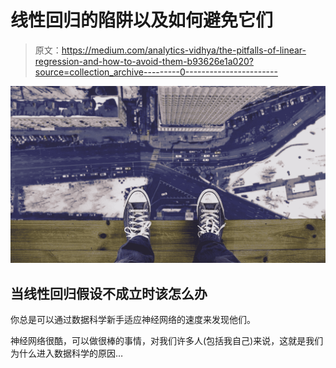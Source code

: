 # 线性回归的陷阱以及如何避免它们

> 原文：<https://medium.com/analytics-vidhya/the-pitfalls-of-linear-regression-and-how-to-avoid-them-b93626e1a020?source=collection_archive---------0----------------------->

![](img/eef40733257a055070b34f6f54ece09d.png)

## 当线性回归假设不成立时该怎么办

你总是可以通过数据科学新手适应神经网络的速度来发现他们。

神经网络很酷，可以做很棒的事情，对我们许多人(包括我自己)来说，这就是我们为什么进入数据科学的原因…